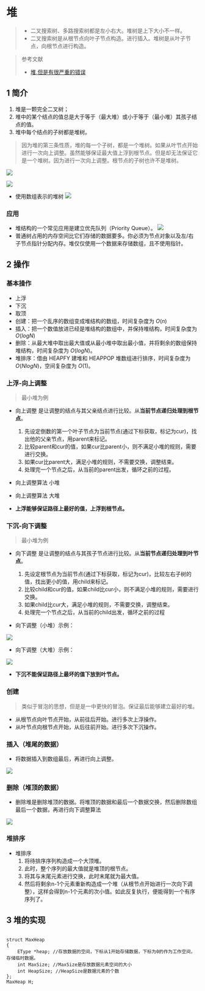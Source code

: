 # 堆
> * 二叉搜索树、多路搜索树都是左小右大。堆树是上下大小不一样。
> * 二叉搜索树是从根节点向叶子节点构造。进行插入。堆树是从叶子节点，向根节点进行构造。

> 参考文献
> * [堆,但是有很严重的错误](https://blog.csdn.net/qq_34270874/article/details/113091364)


## 1 简介

1. 堆是一颗完全二叉树；
2. 堆中的某个结点的值总是大于等于（最大堆）或小于等于（最小堆）其孩子结点的值。
3. 堆中每个结点的子树都是堆树。

> 因为堆的第三条性质，堆的每一个子树，都是一个堆树。如果从叶节点开始进行一次向上调整。虽然能够保证最大值上浮到根节点。但是却无法保证它是一个堆树。因为进行一次向上调整。根节点的子树也许不是堆树。

![](image/2021-03-13-15-23-14.png)

![](image/2021-03-13-15-23-24.png)

* 使用数组表示的堆树
![](image/2021-03-13-15-31-06.png)

### 应用

* 堆结构的一个常见应用是建立优先队列（Priority Queue）。
![](image/2021-03-13-15-25-15.png)
* 普通树占用的内存空间比它们存储的数据要多。你必须为节点对象以及左/右子节点指针分配内存。堆仅仅使用一个数据来存储数组，且不使用指针。


## 2 操作
### 基本操作
* 上浮
* 下沉
* 取顶
* 创建：把一个乱序的数组变成堆结构的数组，时间复杂度为 $O(n)$
* 插入：把一个数值放进已经是堆结构的数组中，并保持堆结构，时间复杂度为 $O(log N)$
* 删除：从最大堆中取出最大值或从最小堆中取出最小值，并将剩余的数组保持堆结构，时间复杂度为 $O(log N)$。
* 堆排序：借由 HEAPFY 建堆和 HEAPPOP 堆数组进行排序，时间复杂度为$O(N log N)$，空间复杂度为 $O(1)$。

### 上浮-向上调整
> 最小堆为例

* 向上调整 是让调整的结点与其父亲结点进行比较。从**当前节点递归处理到根节点**。
    1. 先设定倒数的第一个叶子节点为当前节点(通过下标获取，标记为cur)，找出他的父亲节点，用parent来标记。
    2. 比较parent和cur的值，如果cur比parent小，则不满足小堆的规则，需要进行交换。
    3. 如果cur比parent大，满足小堆的规则，不需要交换，调整结束。
    4. 处理完一个节点之后，从当前的parent出发，循环之前的过程。

* 向上调整算法 小堆
* 向上调整算法 大堆
* **上浮能够保证路径上最好的值，上浮到根节点。**


### 下沉-向下调整
> 最小堆为例

* 向下调整 是让调整的结点与其孩子节点进行比较。从**当前节点递归处理到叶节点**。
  1. 先设定根节点为当前节点(通过下标获取，标记为cur)，比较左右子树的值，找出更小的值，用child来标记。
  2. 比较child和cur的值，如果child比cur小，则不满足小堆的规则，需要进行交换。
  3. 如果child比cur大，满足小堆的规则，不需要交换，调整结束。
  4. 处理完一个节点之后，从当前的child出发，循环之前的过程

* 向下调整（小堆）示例：

![](image/2021-03-13-15-43-40.png)

* 向下调整（大堆）示例：

![](image/2021-03-13-15-43-53.png)

* **下沉不能保证路径上最坏的值下放到叶节点。**


### 创建

> 类似于冒泡的思想，但是是一中更快的冒泡。保证最后能够建立最好的堆。

* 从根节点向叶节点开始，从前往后开始。进行多次上浮操作。
* 从叶节点向根节点开始，从后往前开始。进行多次下沉操作。


### 插入（堆尾的数据）

* 将数据插入到数组最后，再进行向上调整。

![](image/2021-03-13-16-12-10.png)


### 删除（堆顶的数据）

* 删除堆是删除堆顶的数据。将堆顶的数据和最后一个数据交换，然后删除数组最后一个数据，再进行向下调整算法

![](image/2021-03-13-17-02-40.png)

### 堆排序
* 堆排序
  1. 将待排序序列构造成一个大顶堆。
  2. 此时，整个序列的最大值就是堆顶的根节点。
  3. 将其与末尾元素进行交换，此时末尾就为最大值。
  4. 然后将剩余n-1个元素重新构造成一个堆（从根节点开始进行一次向下调整），这样会得到n-1个元素的次小值。如此反复执行，便能得到一个有序序列了。

## 3 堆的实现

```

struct MaxHeap
{
    EType *heap; //存放数据的空间，下标从1开始存储数据，下标为0的作为工作空间，存储临时数据。
    int MaxSize; //MaxSize是存放数据元素空间的大小
    int HeapSize; //HeapSize是数据元素的个数
};
MaxHeap H;
```

